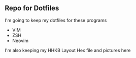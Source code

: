 ## Repo for Dotfiles
I'm going to keep my dotfiles for these programs
* VIM
* ZSH
* Neovim

I'm also keeping my HHKB Layout Hex file and pictures here
